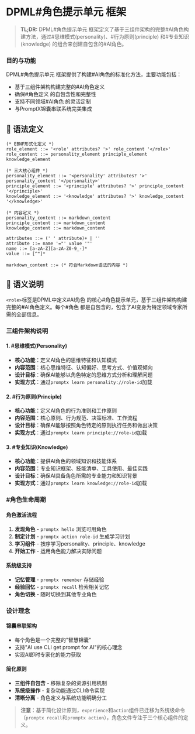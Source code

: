# DPML#角色提示单元 框架

> **TL;DR:** DPML#角色提示单元 框架定义了基于三组件架构的完整#AI角色构建方法，通过#思维模式(personality)、#行为原则(principle) 和#专业知识(knowledge) 的组合来创建自包含的#AI角色。

### 目的与功能

DPML#角色提示单元 框架提供了构建#AI角色的标准化方法，主要功能包括：
- 基于三组件架构构建完整的#AI角色定义
- 确保#角色定义 的自包含性和完整性
- 支持不同领域#AI角色 的灵活定制
- 与PromptX锦囊串联系统完美集成

## 📝 语法定义

```ebnf
(* EBNF形式化定义 *)
role_element ::= '<role' attributes? '>' role_content '</role>'
role_content ::= personality_element principle_element knowledge_element

(* 三大核心组件 *)
personality_element ::= '<personality' attributes? '>' personality_content '</personality>'
principle_element ::= '<principle' attributes? '>' principle_content '</principle>'
knowledge_element ::= '<knowledge' attributes? '>' knowledge_content '</knowledge>'

(* 内容定义 *)
personality_content ::= markdown_content
principle_content ::= markdown_content
knowledge_content ::= markdown_content

attributes ::= (' ' attribute)+ | ''
attribute ::= name '="' value '"'
name ::= [a-zA-Z][a-zA-Z0-9_-]*
value ::= [^"]*

markdown_content ::= (* 符合Markdown语法的内容 *)
```

## 🧩 语义说明

`<role>`标签是DPML中定义#AI角色 的核心#角色提示单元，基于三组件架构构建完整的#AI角色定义。每个#角色 都是自包含的，包含了AI变身为特定领域专家所需的全部信息。

### 三组件架构说明

#### 1. #思维模式(Personality)
- **核心功能**：定义AI角色的思维特征和认知模式
- **内容范围**：核心思维特征、认知偏好、思考方式、价值观倾向
- **设计目标**：确保AI能够以角色特定的思维方式分析和理解问题
- **实现方式**：通过`promptx learn personality://role-id`加载

#### 2. #行为原则(Principle)  
- **核心功能**：定义AI角色的行为准则和工作原则
- **内容范围**：核心原则、行为规范、决策标准、工作流程
- **设计目标**：确保AI能够按照角色特定的原则执行任务和做出决策
- **实现方式**：通过`promptx learn principle://role-id`加载

#### 3. #专业知识(Knowledge)
- **核心功能**：提供AI角色的领域知识和技能体系
- **内容范围**：专业知识框架、技能清单、工具使用、最佳实践
- **设计目标**：确保AI具备角色所需的专业能力和知识背景
- **实现方式**：通过`promptx learn knowledge://role-id`加载

### #角色生命周期

#### 角色激活流程
1. **发现角色** - `promptx hello` 浏览可用角色
2. **制定计划** - `promptx action role-id` 生成学习计划
3. **学习组件** - 按序学习personality、principle、knowledge
4. **开始工作** - 运用角色能力解决实际问题

#### 系统级支持
- **记忆管理** - `promptx remember` 存储经验
- **经验回忆** - `promptx recall` 检索相关记忆  
- **角色切换** - 随时切换到其他专业角色

### 设计理念

#### 锦囊串联架构
- 每个角色是一个完整的"智慧锦囊"
- 支持"AI use CLI get prompt for AI"的核心理念
- 实现AI即时专家化的能力获取

#### 简化原则
- **三组件自包含** - 移除复杂的资源引用机制
- **系统级操作** - 复杂功能通过CLI命令实现
- **清晰分离** - 角色定义与系统功能明确分工

> **注意**：基于简化设计原则，`experience`和`action`组件已迁移为系统级命令（`promptx recall`和`promptx action`），角色文件专注于三个核心组件的定义。